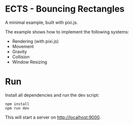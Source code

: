 # ECTS - Bouncing Rectangles

A minimal example, built with pixi.js.

The example shows how to implement the following systems:

- Rendering (with pixi.js)
- Movement
- Gravity
- Collision
- Window Resizing

# Run

Install all dependencies and run the dev script:

```
npm install
npm run dev
```

This will start a server on [http://localhost:9000](http://localhost:9000/).
